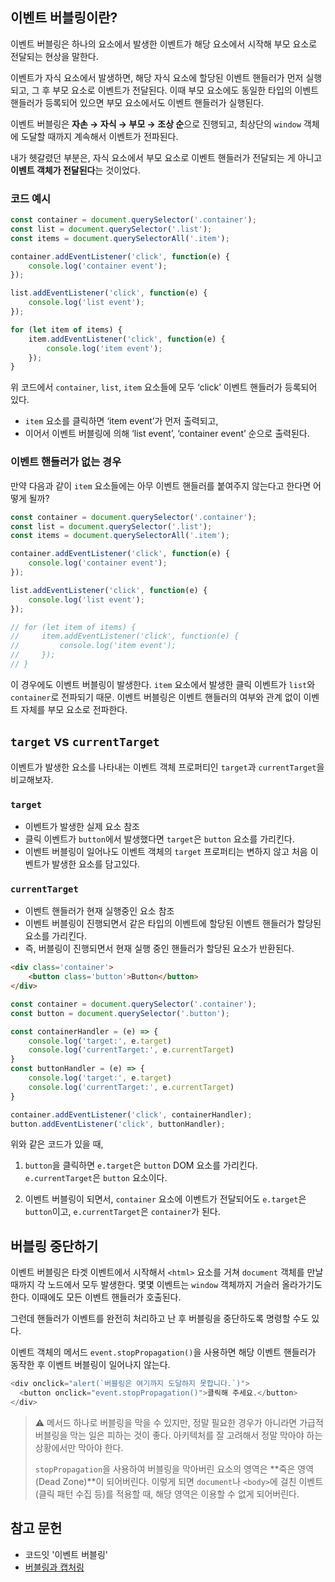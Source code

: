 ## 이벤트 버블링이란?
이벤트 버블링은 하나의 요소에서 발생한 이벤트가 해당 요소에서 시작해 부모 요소로 전달되는 현상을 말한다.

이벤트가 자식 요소에서 발생하면, 해당 자식 요소에 할당된 이벤트 핸들러가 먼저 실행되고, 그 후 부모 요소로 이벤트가 전달된다. 이때 부모 요소에도 동일한 타입의 이벤트 핸들러가 등록되어 있으면 부모 요소에서도 이벤트 핸들러가 실행된다.

이벤트 버블링은 **자손 → 자식 → 부모 → 조상 순**으로 진행되고, 최상단의 `window` 객체에 도달할 때까지 계속해서 이벤트가 전파된다.

내가 헷갈렸던 부분은, 자식 요소에서 부모 요소로 이벤트 핸들러가 전달되는 게 아니고 **이벤트 객체가 전달된다**는 것이었다.

### 코드 예시
```js
const container = document.querySelector('.container');
const list = document.querySelector('.list');
const items = document.querySelectorAll('.item');

container.addEventListener('click', function(e) {
    console.log('container event');
});

list.addEventListener('click', function(e) {
    console.log('list event');
});

for (let item of items) {
    item.addEventListener('click', function(e) {
        console.log('item event');
    });
}
```

위 코드에서 `container`, `list`, `item` 요소들에 모두 ‘click’ 이벤트 핸들러가 등록되어 있다.
- `item` 요소를 클릭하면 ‘item event’가 먼저 출력되고,
- 이어서 이벤트 버블링에 의해 ‘list event’, ‘container event’ 순으로 출력된다.

### 이벤트 핸들러가 없는 경우

만약 다음과 같이 `item` 요소들에는 아무 이벤트 핸들러를 붙여주지 않는다고 한다면 어떻게 될까?
```js
const container = document.querySelector('.container');
const list = document.querySelector('.list');
const items = document.querySelectorAll('.item');

container.addEventListener('click', function(e) {
    console.log('container event');
});

list.addEventListener('click', function(e) {
    console.log('list event');
});

// for (let item of items) {
//     item.addEventListener('click', function(e) {
//         console.log('item event');
//     });
// }
```
이 경우에도 이벤트 버블링이 발생한다. `item` 요소에서 발생한 클릭 이벤트가 `list`와 `container`로 전파되기 때문. 이벤트 버블링은 이벤트 핸들러의 여부와 관계 없이 이벤트 자체를 부모 요소로 전파한다.

## `target` vs `currentTarget`

이벤트가 발생한 요소를 나타내는 이벤트 객체 프로퍼티인 `target`과 `currentTarget`을 비교해보자.

### `target`
- 이벤트가 발생한 실제 요소 참조
- 클릭 이벤트가 `button`에서 발생했다면 `target`은 `button` 요소를 가리킨다.
- 이벤트 버블링이 일어나도 이벤트 객체의 `target` 프로퍼티는 변하지 않고 처음 이벤트가 발생한 요소를 담고있다.

### `currentTarget`
- 이벤트 핸들러가 현재 실행중인 요소 참조
- 이벤트 버블링이 진행되면서 같은 타입의 이벤트에 할당된 이벤트 핸들러가 할당된 요소를 가리킨다.
- 즉, 버블링이 진행되면서 현재 실행 중인 핸들러가 할당된 요소가 반환된다.

```html
<div class='container'>
    <button class='button'>Button</button>
</div>
```
```js
const container = document.querySelector('.container');
const button = document.querySelector('.button');

const containerHandler = (e) => {
    console.log('target:', e.target)
    console.log('currentTarget:', e.currentTarget)
}
const buttonHandler = (e) => {
    console.log('target:', e.target)
    console.log('currentTarget:', e.currentTarget)
}

container.addEventListener('click', containerHandler);
button.addEventListener('click', buttonHandler);
```
위와 같은 코드가 있을 때,

1. `button`을 클릭하면 `e.target`은 `button` DOM 요소를 가리킨다.
`e.currentTarget`은 `button` 요소이다.

2. 이벤트 버블링이 되면서, `container` 요소에 이벤트가 전달되어도 `e.target`은 `button`이고, `e.currentTarget`은 `container`가 된다.

## 버블링 중단하기
이벤트 버블링은 타겟 이벤트에서 시작해서 `<html>` 요소를 거쳐 `document` 객체를 만날 때까지 각 노드에서 모두 발생한다. 몇몇 이벤트는 `window` 객체까지 거슬러 올라가기도 한다. 이때에도 모든 이벤트 핸들러가 호출된다.

그런데 핸들러가 이벤트를 완전히 처리하고 난 후 버블링을 중단하도록 명령할 수도 있다.

이벤트 객체의 메서드 `event.stopPropagation()`을 사용하면 해당 이벤트 핸들러가 동작한 후 이벤트 버블링이 일어나지 않는다.

```js
<div onclick="alert(`버블링은 여기까지 도달하지 못합니다.`)">
  <button onclick="event.stopPropagation()">클릭해 주세요.</button>
</div>
```

> ⚠️ 메서드 하나로 버블링을 막을 수 있지만, 정말 필요한 경우가 아니라면 가급적 버블링을 막는 일은 피하는 것이 좋다. 아키텍처를 잘 고려해서 정말 막아야 하는 상황에서만 막아야 한다.
> 
> `stopPropagation`을 사용하여 버블링을 막아버린 요소의 영역은 **죽은 영역(Dead Zone)**이 되어버린다. 이렇게 되면 `document`나 `<body>`에 걸친 이벤트(클릭 패턴 수집 등)를 적용할 때, 해당 영역은 이용할 수 없게 되어버린다.

## 참고 문헌
- 코드잇 '이벤트 버블링'
- [버블링과 캡처링](https://ko.javascript.info/bubbling-and-capturing)